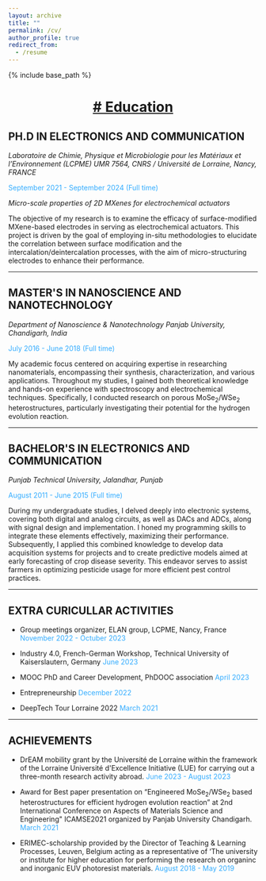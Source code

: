 ```yaml
---
layout: archive
title: ""
permalink: /cv/
author_profile: true
redirect_from:
  - /resume
---
```


{% include base_path %}
<div style="text-align:center;">
  <h1><u> # Education</u></h1>
</div>

## PH.D IN ELECTRONICS AND COMMUNICATION
*Laboratoire de Chimie, Physique et Microbiologie pour les Matériaux et l’Environnement (LCPME)*
*UMR 7564, CNRS / Université de Lorraine, Nancy, FRANCE*

<span style="color: #33ACFF; font-size: 14px;">September 2021 - September 2024 (Full time)</span>

*Micro-scale properties of 2D MXenes for electrochemical actuators*

The objective of my research is to examine the efficacy of surface-modified MXene-based electrodes in serving as electrochemical actuators. This project is driven by the goal of employing in-situ methodologies to elucidate the correlation between surface modification and the intercalation/deintercalation processes, with the aim of micro-structuring electrodes to enhance their performance.

---

## MASTER'S IN NANOSCIENCE AND NANOTECHNOLOGY
*Department of Nanoscience & Nanotechnology*
*Panjab University, Chandigarh, India*

<span style="color: #33ACFF; font-size: 14px;">July 2016 - June 2018 (Full time)</span>

My academic focus centered on acquiring expertise in researching nanomaterials, encompassing their synthesis, characterization, and various applications. Throughout my studies, I gained both theoretical knowledge and hands-on experience with spectroscopy and electrochemical techniques. Specifically, I conducted research on porous MoSe<sub>2</sub>/WSe<sub>2</sub> heterostructures, particularly investigating their potential for the hydrogen evolution reaction.

---
## BACHELOR'S IN ELECTRONICS AND COMMUNICATION
*Punjab Technical University, Jalandhar, Punjab*

<span style="color: #33ACFF; font-size: 14px;">August 2011 - June 2015 (Full time)</span>

During my undergraduate studies, I delved deeply into electronic systems, covering both digital and analog circuits, as well as DACs and ADCs, along with signal design and implementation. I honed my programming skills to integrate these elements effectively, maximizing their performance. Subsequently, I applied this combined knowledge to develop data acquisition systems for projects and to create predictive models aimed at early forecasting of crop disease severity. This endeavor serves to assist farmers in optimizing pesticide usage for more efficient pest control practices.

---

## EXTRA CURICULLAR ACTIVITIES

* Group meetings organizer, ELAN group, LCPME, Nancy, France <span style="color: #33ACFF; font-size: 14px;">November 2022 - Octuber 2023</span>

* Industry 4.0, French-German Workshop, Technical University of Kaiserslautern, Germany <span style="color: #33ACFF; font-size: 14px;">  June 2023</span>

* MOOC PhD and Career Development, PhDOOC association <span style="color: #33ACFF; font-size: 14px;">  April 2023</span>

* Entrepreneurship <span style="color: #33ACFF; font-size: 14px;">  December 2022</span>
* DeepTech Tour Lorraine 2022 <span style="color: #33ACFF; font-size: 14px;">  March 2021</span>

---

## ACHIEVEMENTS

* DrEAM mobility grant by the Université de Lorraine within the framework of the Lorraine Université d'Excellence Initiative (LUE) for carrying out a three-month research activity abroad.<span style="color: #33ACFF; font-size: 14px;">  June 2023 - August 2023</span>
  
* Award for Best paper presentation on “Engineered MoSe<sub>2</sub>/WSe<sub>2</sub> based heterostructures for efficient hydrogen evolution reaction” at 2nd International Conference on Aspects of Materials Science and Engineering" ICAMSE2021 organized by Panjab University Chandigarh.<span style="color: #33ACFF; font-size: 14px;">  March 2021</span>

* ERIMEC-scholarship provided by the Director of Teaching & Learning Processes, Leuven, Belgium acting as a representative of ‘The university or institute for higher education for performing the research on organinc and inorganic EUV photoresist materials.<span style="color: #33ACFF; font-size: 14px;">  August 2018 - May 2019</span>







